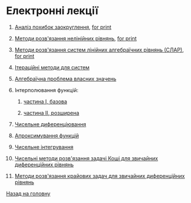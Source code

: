 # Електронні лекції

1. [Аналіз похибок заокруглення](1.md), [for print](1p.md) <!-- COMPLETE -->

2. [Методи розв'язання нелінійних рівнянь](2.md), [for print](2p.md) <!-- COMPLETE -->

3. [Методи розв'язання систем лінійних алгебраїчних рівнянь \(СЛАР\)](3.md), [for print](3p.md) <!-- COMPLETE -->

4. [Ітераційні методи для систем](4.md) <!-- COMPLETE -->

5. [Алгебраїчна проблема власних значень](5.md) <!-- COMPLETE -->

6. Інтерполювання функцій:

	1. [частина I, базова](6.1.md) <!-- COMPLETE -->

	2. [частина II, розширена](6.2.md) <!-- COMPLETE -->

7. [Чисельне диференціювання](7.md) <!-- COMPLETE -->

8. [Апроксимування функцій](8.md) <!-- COMPLETE -->

9. [Чисельне інтегрування](9.md) <!-- COMPLETE -->

10. [Чисельні методи розв'язання задачі Коші для звичайних диференційних рівнянь](10.md) <!-- TBC -->

11. [Методи розв'язання крайових задач для звичайних диференційних рівнянь](11.md) <!-- COMPLETE -->

[Назад на головну](../README.md)
